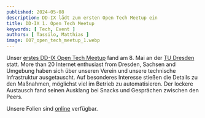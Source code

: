 ```yaml
---
published: 2024-05-08
description: DD-IX lädt zum ersten Open Tech Meetup ein
title: DD-IX 1. Open Tech Meetup
keywords: [ Tech, Event ]
authors: [ Tassilo, Matthias ]
image: 007_open_tech_meetup_1.webp
---
```


Unser [erstes DD-IX Open Tech Meetup](https://dd-ix.net/event/open-tech-meeting-2024-05) fand am 8. Mai an der [TU Dresden](https://tu-dresden.de/) statt.
More than 20 Internet enthusiast from Dresden, Sachsen and Umgebung haben sich über unseren Verein und unsere technische Infrastruktur ausgetauscht. Auf besonderes Interesse stießen die Details zu den Maßnahmen, möglichst viel im Betrieb zu automatisieren. Der lockere Austausch fand seinen Ausklang bei Snacks und Gesprächen zwischen den Peers.

Unsere Folien sind [online](https://talks.dd-ix.net/otm2024_04/otm2024_04.pdf) verfügbar.
